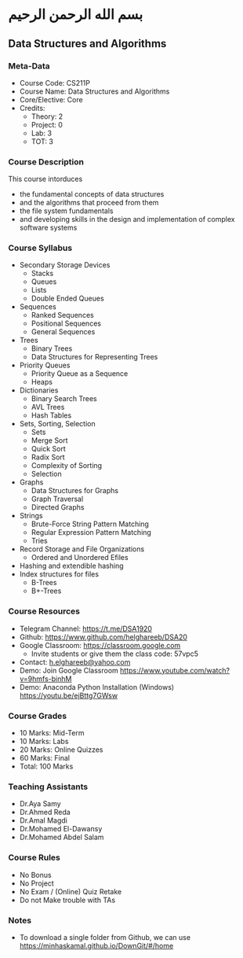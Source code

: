 # بسم الله الرحمن الرحيم

## Data Structures and Algorithms

### Meta-Data

- Course Code: CS211P
- Course Name: Data Structures and Algorithms
- Core/Elective: Core
- Credits:
  - Theory: 2
  - Project: 0
  - Lab: 3
  - TOT: 3

### Course Description

This course intorduces

- the fundamental concepts of data structures
- and the algorithms that proceed from them
- the file system fundamentals
- and developing skills in the design and implementation of complex software systems

### Course Syllabus

- Secondary Storage Devices
  - Stacks
  - Queues
  - Lists
  - Double Ended Queues
- Sequences
  - Ranked Sequences
  - Positional Sequences
  - General Sequences
- Trees
  - Binary Trees
  - Data Structures for Representing Trees
- Priority Queues
  - Priority Queue as a Sequence
  - Heaps
- Dictionaries
  - Binary Search Trees
  - AVL Trees
  - Hash Tables
- Sets, Sorting, Selection
  - Sets
  - Merge Sort
  - Quick Sort
  - Radix Sort
  - Complexity of Sorting
  - Selection
- Graphs
  - Data Structures for Graphs
  - Graph Traversal
  - Directed Graphs
- Strings
  - Brute-Force String Pattern Matching
  - Regular Expression Pattern Matching
  - Tries
- Record Storage and File Organizations
  - Ordered and Unordered Efiles
- Hashing and extendible hashing
- Index structures for files
  - B-Trees
  - B+-Trees

### Course Resources

- Telegram Channel: <https://t.me/DSA1920>
- Github: <https://www.github.com/helghareeb/DSA20>
- Google Classroom: <https://classroom.google.com>
  - Invite students or give them the class code: 57vpc5
- Contact: h.elghareeb@yahoo.com
- Demo: Join Google Classroom <https://www.youtube.com/watch?v=9hmfs-binhM>
- Demo: Anaconda Python Installation (Windows) <https://youtu.be/ejBttg7GWsw>

### Course Grades

- 10 Marks: Mid-Term
- 10 Marks: Labs
- 20 Marks: Online Quizzes
- 60 Marks: Final
- Total: 100 Marks

### Teaching Assistants

- Dr.Aya Samy
- Dr.Ahmed Reda
- Dr.Amal Magdi
- Dr.Mohamed El-Dawansy
- Dr.Mohamed Abdel Salam

### Course Rules

- No Bonus
- No Project
- No Exam / (Online) Quiz Retake
- Do not Make trouble with TAs

### Notes

- To download a single folder from Github, we can use <https://minhaskamal.github.io/DownGit/#/home>
